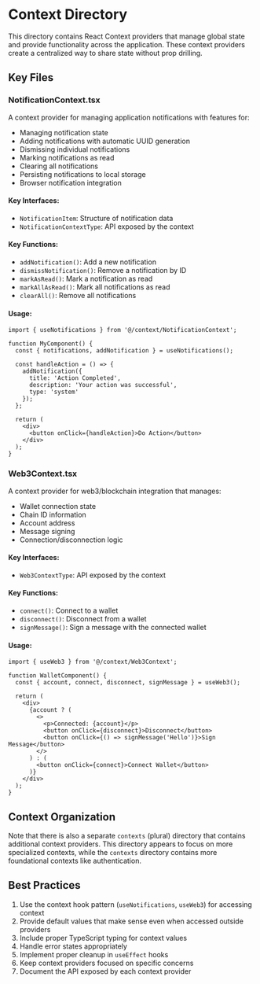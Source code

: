 # Context Directory

This directory contains React Context providers that manage global state and provide functionality across the application. These context providers create a centralized way to share state without prop drilling.

## Key Files

### NotificationContext.tsx

A context provider for managing application notifications with features for:

- Managing notification state
- Adding notifications with automatic UUID generation
- Dismissing individual notifications
- Marking notifications as read
- Clearing all notifications
- Persisting notifications to local storage
- Browser notification integration

#### Key Interfaces:
- `NotificationItem`: Structure of notification data
- `NotificationContextType`: API exposed by the context

#### Key Functions:
- `addNotification()`: Add a new notification
- `dismissNotification()`: Remove a notification by ID
- `markAsRead()`: Mark a notification as read
- `markAllAsRead()`: Mark all notifications as read
- `clearAll()`: Remove all notifications

#### Usage:
```tsx
import { useNotifications } from '@/context/NotificationContext';

function MyComponent() {
  const { notifications, addNotification } = useNotifications();
  
  const handleAction = () => {
    addNotification({
      title: 'Action Completed',
      description: 'Your action was successful',
      type: 'system'
    });
  };
  
  return (
    <div>
      <button onClick={handleAction}>Do Action</button>
    </div>
  );
}
```

### Web3Context.tsx

A context provider for web3/blockchain integration that manages:

- Wallet connection state
- Chain ID information
- Account address
- Message signing
- Connection/disconnection logic

#### Key Interfaces:
- `Web3ContextType`: API exposed by the context

#### Key Functions:
- `connect()`: Connect to a wallet
- `disconnect()`: Disconnect from a wallet
- `signMessage()`: Sign a message with the connected wallet

#### Usage:
```tsx
import { useWeb3 } from '@/context/Web3Context';

function WalletComponent() {
  const { account, connect, disconnect, signMessage } = useWeb3();
  
  return (
    <div>
      {account ? (
        <>
          <p>Connected: {account}</p>
          <button onClick={disconnect}>Disconnect</button>
          <button onClick={() => signMessage('Hello')}>Sign Message</button>
        </>
      ) : (
        <button onClick={connect}>Connect Wallet</button>
      )}
    </div>
  );
}
```

## Context Organization

Note that there is also a separate `contexts` (plural) directory that contains additional context providers. This directory appears to focus on more specialized contexts, while the `contexts` directory contains more foundational contexts like authentication.

## Best Practices

1. Use the context hook pattern (`useNotifications`, `useWeb3`) for accessing context
2. Provide default values that make sense even when accessed outside providers
3. Include proper TypeScript typing for context values
4. Handle error states appropriately
5. Implement proper cleanup in `useEffect` hooks
6. Keep context providers focused on specific concerns
7. Document the API exposed by each context provider